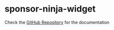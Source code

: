 # sponsor-ninja-widget

Check the [GitHub Repository](https://github.com/Vincenius/sponsor-ninja) for the documentation
